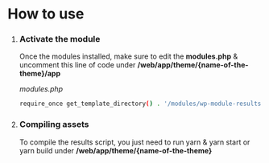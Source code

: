# How to use

1. ### Activate the module

   Once the modules installed, make sure to edit the **modules.php** & uncomment this line of code under **/web/app/theme/{name-of-the-theme}/app**

   _modules.php_
   ```sh
   require_once get_template_directory() . '/modules/wp-module-results/results.php';
   ```

3. ### Compiling assets

   To compile the results script, you just need to run yarn & yarn start or yarn build under **/web/app/theme/{name-of-the-theme}**

